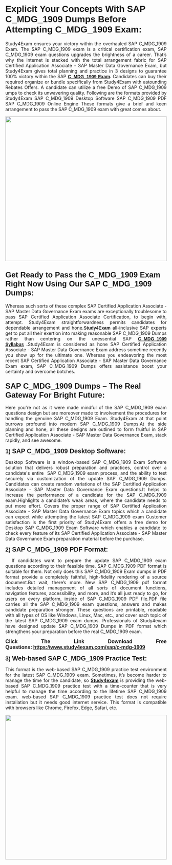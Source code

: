 
<h1><span style="font-family:Tahoma,Geneva,sans-serif;"><strong>Explicit Your Concepts With SAP C_MDG_1909 Dumps Before Attempting C_MDG_1909 Exam:</strong></span></h1>

<p style="text-align: justify;">Study4Exam ensures your victory within the overhauled SAP C_MDG_1909 Exam. The SAP C_MDG_1909 exam is a critical certification exam, SAP C_MDG_1909 exam questions upgrades the brightness of a career. That’s why the internet is stacked with the total arrangement fabric for SAP Certified Application Associate - SAP Master Data Governance Exam, but Study4Exam gives total planning and practice in 3 designs to guarantee 100% victory within the SAP <span style="font-family:Tahoma,Geneva,sans-serif;"><strong><a href="https://www.study4exam.com/sap/info/c-mdg-1909">C_MDG_1909 Exam</a>.</strong></span> Candidates can buy their required organize or bundle specifically from Study4Exam with astounding Rebates Offers. A candidate can utilize a free Demo of SAP C_MDG_1909 umps to check its unwavering quality. Following are the formats provided by Study4Exam SAP C_MDG_1909 Desktop Software SAP C_MDG_1909 PDF SAP C_MDG_1909 Online Engine These formats give a brief and keen arrangement to pass the SAP C_MDG_1909 exam with great comes about.</p>

<p style="text-align: justify;"><a href="https://www.study4exam.com/sap/c-mdg-1909"><img alt="" src="https://lh3.googleusercontent.com/pw/ACtC-3cFD7SkYwi3eTPO7jM9fVJEQdExC_DEJBn4oU4f15p9tUH4fe5bKHE5FQpUslEhiu8Mg2Dww61IFunlDUMzvmC9T8WCnTfiJkLHVQsw7C7O7RvM50KNMhS_SP4BMp9V_l-2m8sXCfXVibgQU7pFPS0o=w1366-h604-no?authuser=0" style="width: 100%; height: 450px;" /></a></p>

<h2><span style="font-family:Tahoma,Geneva,sans-serif;"><span style="font-size:24px;"><strong>Get Ready to Pass the C_MDG_1909 Exam Right Now Using Our SAP C_MDG_1909 Dumps:</strong></span></span></h2>

<p style="text-align: justify;">Whereas such sorts of these complex SAP Certified Application Associate - SAP Master Data Governance Exam exams are exceptionally troublesome to pass SAP Certified Application Associate Certification, to begin with, attempt. Study4Exam straightforwardness permits candidates for dependable arrangement and hone.<span style="font-family:Tahoma,Geneva,sans-serif;"><strong>Study4Exam</strong></span> all-inclusive SAP experts get to put all their exertion into making reasonable SAP C_MDG_1909 Dumps rather than centering on the unessential SAP <strong><span style="font-family:Tahoma,Geneva,sans-serif;"><a href="https://www.study4exam.com/sap/syllabus/c-mdg-1909">C_MDG_1909 Syllabus</a></span> .</strong>Study4Exam is considered as hone SAP Certified Application Associate - SAP Master Data Governance Exam address sometime recently you show up for the ultimate one. Whereas you endeavoring the most recent SAP Certified Application Associate - SAP Master Data Governance Exam exam, SAP C_MDG_1909 Dumps offers assistance boost your certainty and overcome botches.</p>

<ul>
</ul>

<h3><span style="font-family:Tahoma,Geneva,sans-serif;"><strong><span style="font-size:24px;">SAP C_MDG_1909 Dumps – The Real Gateway For Bright Future:</span></strong></span></h3>

<p style="text-align: justify;">Here you're not as it were made mindful of the SAP C_MDG_1909 exam questions design but are moreover made to involvement the procedures for handling the genuine SAP C_MDG_1909 Exam. Study4Exam at that point burrows profound into modern SAP C_MDG_1909 Dumps.At the side planning and hone, all these designs are outlined to form fruitful in SAP Certified Application Associate - SAP Master Data Governance Exam, stack rapidly, and see awesome.</p>

<p style="text-align: justify;"><span style="font-family:Tahoma,Geneva,sans-serif;"><span style="font-size:18px;"><strong>1) </strong></span><span style="font-size:20px;"><strong>SAP C_MDG_1909 Desktop Software:</strong></span></span></p>

<p style="text-align: justify;">Desktop Software is a window-based SAP C_MDG_1909 Exam Software solution that delivers robust preparation and practices, control over a candidate's entire  SAP C_MDG_1909 exam process, and the ability to test securely via customization of the update SAP C_MDG_1909 Dumps. Candidates can create random variations of the SAP Certified Application Associate - SAP Master Data Governance Exam questions.It helps to increase the performance of a candidate for the SAP C_MDG_1909 exam.Highlights a candidate’s weak areas, where the candidate needs to put more effort. Covers the proper range of SAP Certified Application Associate - SAP Master Data Governance Exam topics which a candidate can expect while attempting the latest SAP C_MDG_1909 exam Customer satisfaction is the first priority of Study4Exam offers a free demo for Desktop SAP C_MDG_1909 Exam Software which enables a candidate to check every feature of its SAP Certified Application Associate - SAP Master Data Governance Exam preparation material before the purchase.</p>

<p style="text-align: justify;"><span style="font-family:Tahoma,Geneva,sans-serif;"><span style="font-size:18px;"><strong>2) </strong></span><span style="font-size:20px;"><strong>SAP C_MDG_1909 PDF Format:</strong></span></span></p>

<p style="text-align: justify;">  If candidates want to prepare the update SAP C_MDG_1909 exam questions according to their feasible time. SAP C_MDG_1909 PDF format is suitable for them. Not only does this SAP C_MDG_1909 Exam dumps in PDF format provide a completely faithful, high-fidelity rendering of a source document.But wait, there’s more. New SAP C_MDG_1909 pdf format includes detailed management of all sorts of document functions, navigation features, accessibility, and more, and it’s all just ready to go, for users on every platform, inside of SAP C_MDG_1909 PDF file.PDF file carries all the SAP C_MDG_1909 exam questions, answers and makes candidate preparation stronger. These questions are printable, readable with all types of OS like Windows, Linux, Mac, etc., and cover each topic of the latest SAP C_MDG_1909 exam dumps. Professionals of Study4exam have designed update SAP C_MDG_1909 Dumps in PDF format which strengthens your preparation before the real C_MDG_1909 exam.</p>

<p style="text-align: justify;"><strong><span style="font-size:16px;"><span style="font-family:Tahoma,Geneva,sans-serif;">Click The Link Download Free Questions:</span></span> <span style="font-family:Tahoma,Geneva,sans-serif;"><span style="font-size:16px;"><a href="https://www.study4exam.com/sap/c-mdg-1909">https://www.study4exam.com/sap/c-mdg-1909</a></span></span></strong></p>

<p style="text-align: justify;"><span style="font-family:Tahoma,Geneva,sans-serif;"><span style="font-size:18px;"><strong>3) </strong></span><span style="font-size:20px;"><strong>Web-based SAP C_MDG_1909 Practice Test: </strong></span></span></p>

<p style="text-align: justify;">This format is the web-based SAP C_MDG_1909 practice test environment for the latest SAP C_MDG_1909 exam. Sometimes, it’s become harder to manage the time for the candidate, so <strong><a href="https://www.study4exam.com/">Study4exam</a></strong> is providing the web-based SAP C_MDG_1909 practice test with a time-counter that is very helpful to manage the time according to the lifetime SAP C_MDG_1909 exam. web-based SAP C_MDG_1909 practice test does not require installation but it needs good internet service. This format is compatible with browsers like Chrome, Firefox, Edge, Safari, etc.</p>

<p style="text-align: justify;"><a href="https://www.study4exam.com/sap-exams"><img alt="" src="https://lh3.googleusercontent.com/pw/ACtC-3eMlH57Km57seNlXHUcDt432CXvmA8whMgjP32KkYsSMIUx6lv-Nwozs1FvJn0pNdUgTFTYZlfk09S1DWAp1yse5IsYiSQ4aSMap0CQUWp_Gp3SbYgYISgK_kcW7DlNdl8wFvIXOTj35DuwGqFe90vN=w1019-h657-no?authuser=0" style="width: 100%; height: 450px;" /></a></p>
